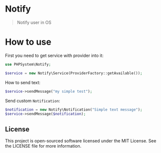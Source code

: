 Notify
======

> Notify user in OS 


# How to use


First you need to get service with provider into it:

```php
use PHPSystem\Notify;

$service = new Notify\Service(ProviderFactory::getAvailable());
```

How to send text:

```php
$service->sendMessage("my simple test");
```

Send custom `Notification`:

```php
$notification = new Notify\Notification("Simple text message");
$service->sendMessage($notification);
```

License
-------

This project is open-sourced software licensed under the MIT License. See the LICENSE file for more information.
